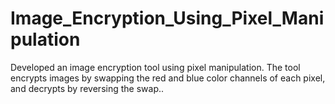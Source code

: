 # Image_Encryption_Using_Pixel_Manipulation
Developed an image encryption tool using pixel manipulation. The tool encrypts images by swapping the red and blue color channels of each pixel, and decrypts by reversing the swap..
